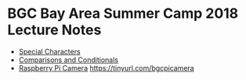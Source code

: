 # BGC Bay Area Summer Camp 2018 Lecture Notes


- [Special Characters](http://tinyurl.com/bgcdallas2017L0)
- [Comparisons and Conditionals](http://tinyurl.com/bgcdallas2017L5)
- [Raspberry Pi Camera](camera.html) https://tinyurl.com/bgcpicamera

